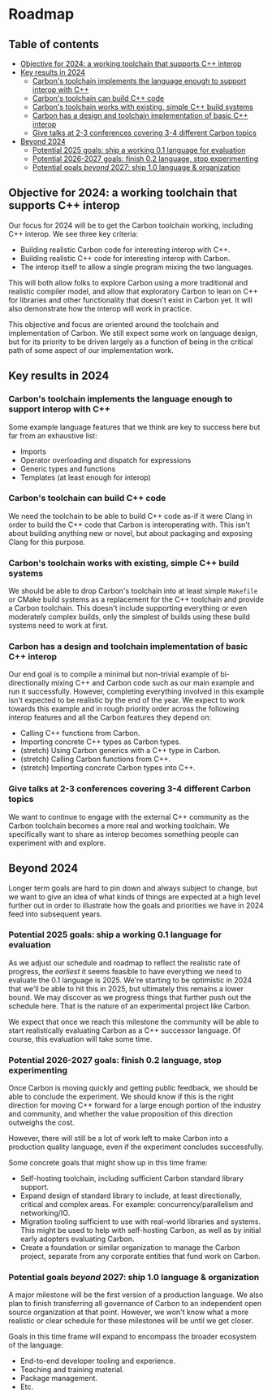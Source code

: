 # Roadmap

<!--
Part of the Carbon Language project, under the Apache License v2.0 with LLVM
Exceptions. See /LICENSE for license information.
SPDX-License-Identifier: Apache-2.0 WITH LLVM-exception
-->

<!-- toc -->

## Table of contents

-   [Objective for 2024: a working toolchain that supports C++ interop](#objective-for-2024-a-working-toolchain-that-supports-c-interop)
-   [Key results in 2024](#key-results-in-2024)
    -   [Carbon's toolchain implements the language enough to support interop with C++](#carbons-toolchain-implements-the-language-enough-to-support-interop-with-c)
    -   [Carbon's toolchain can build C++ code](#carbons-toolchain-can-build-c-code)
    -   [Carbon's toolchain works with existing, simple C++ build systems](#carbons-toolchain-works-with-existing-simple-c-build-systems)
    -   [Carbon has a design and toolchain implementation of basic C++ interop](#carbon-has-a-design-and-toolchain-implementation-of-basic-c-interop)
    -   [Give talks at 2-3 conferences covering 3-4 different Carbon topics](#give-talks-at-2-3-conferences-covering-3-4-different-carbon-topics)
-   [Beyond 2024](#beyond-2024)
    -   [Potential 2025 goals: ship a working 0.1 language for evaluation](#potential-2025-goals-ship-a-working-01-language-for-evaluation)
    -   [Potential 2026-2027 goals: finish 0.2 language, stop experimenting](#potential-2026-2027-goals-finish-02-language-stop-experimenting)
    -   [Potential goals _beyond_ 2027: ship 1.0 language & organization](#potential-goals-beyond-2027-ship-10-language--organization)

<!-- tocstop -->

## Objective for 2024: a working toolchain that supports C++ interop

Our focus for 2024 will be to get the Carbon toolchain working, including C++
interop. We see three key criteria:

-   Building realistic Carbon code for interesting interop with C++.
-   Building realistic C++ code for interesting interop with Carbon.
-   The interop itself to allow a single program mixing the two languages.

This will both allow folks to explore Carbon using a more traditional and
realistic compiler model, and allow that exploratory Carbon to lean on C++ for
libraries and other functionality that doesn't exist in Carbon yet. It will also
demonstrate how the interop will work in practice.

This objective and focus are oriented around the toolchain and implementation of
Carbon. We still expect some work on language design, but for its priority to be
driven largely as a function of being in the critical path of some aspect of our
implementation work.

## Key results in 2024

### Carbon's toolchain implements the language enough to support interop with C++

Some example language features that we think are key to success here but far
from an exhaustive list:

-   Imports
-   Operator overloading and dispatch for expressions
-   Generic types and functions
-   Templates (at least enough for interop)

### Carbon's toolchain can build C++ code

We need the toolchain to be able to build C++ code as-if it were Clang in order
to build the C++ code that Carbon is interoperating with. This isn't about
building anything new or novel, but about packaging and exposing Clang for this
purpose.

### Carbon's toolchain works with existing, simple C++ build systems

We should be able to drop Carbon's toolchain into at least simple `Makefile` or
CMake build systems as a replacement for the C++ toolchain and provide a Carbon
toolchain. This doesn't include supporting everything or even moderately complex
builds, only the simplest of builds using these build systems need to work at
first.

### Carbon has a design and toolchain implementation of basic C++ interop

Our end goal is to compile a minimal but non-trivial example of bi-directionally
mixing C++ and Carbon code such as our main example and run it successfully.
However, completing everything involved in this example isn't expected to be
realistic by the end of the year. We expect to work towards this example and in
rough priority order across the following interop features and all the Carbon
features they depend on:

-   Calling C++ functions from Carbon.
-   Importing concrete C++ types as Carbon types.
-   (stretch) Using Carbon generics with a C++ type in Carbon.
-   (stretch) Calling Carbon functions from C++.
-   (stretch) Importing concrete Carbon types into C++.

### Give talks at 2-3 conferences covering 3-4 different Carbon topics

We want to continue to engage with the external C++ community as the Carbon
toolchain becomes a more real and working toolchain. We specifically want to
share as interop becomes something people can experiment with and explore.

## Beyond 2024

Longer term goals are hard to pin down and always subject to change, but we want
to give an idea of what kinds of things are expected at a high level further out
in order to illustrate how the goals and priorities we have in 2024 feed into
subsequent years.

### Potential 2025 goals: ship a working 0.1 language for evaluation

As we adjust our schedule and roadmap to reflect the realistic rate of progress,
the _earliest_ it seems feasible to have everything we need to evaluate the 0.1
language is 2025. We're starting to be optimistic in 2024 that we'll be able to
hit this in 2025, but ultimately this remains a lower bound. We may discover as
we progress things that further push out the schedule here. That is the nature
of an experimental project like Carbon.

We expect that once we reach this milestone the community will be able to start
realistically evaluating Carbon as a C++ successor language. Of course, this
evaluation will take some time.

### Potential 2026-2027 goals: finish 0.2 language, stop experimenting

Once Carbon is moving quickly and getting public feedback, we should be able to
conclude the experiment. We should know if this is the right direction for
moving C++ forward for a large enough portion of the industry and community, and
whether the value proposition of this direction outweighs the cost.

However, there will still be a lot of work left to make Carbon into a production
quality language, even if the experiment concludes successfully.

Some concrete goals that might show up in this time frame:

-   Self-hosting toolchain, including sufficient Carbon standard library
    support.
-   Expand design of standard library to include, at least directionally,
    critical and complex areas. For example: concurrency/parallelism and
    networking/IO.
-   Migration tooling sufficient to use with real-world libraries and systems.
    This might be used to help with self-hosting Carbon, as well as by initial
    early adopters evaluating Carbon.
-   Create a foundation or similar organization to manage the Carbon project,
    separate from any corporate entities that fund work on Carbon.

### Potential goals _beyond_ 2027: ship 1.0 language & organization

A major milestone will be the first version of a production language. We also
plan to finish transferring all governance of Carbon to an independent open
source organization at that point. However, we won't know what a more realistic
or clear schedule for these milestones will be until we get closer.

Goals in this time frame will expand to encompass the broader ecosystem of the
language:

-   End-to-end developer tooling and experience.
-   Teaching and training material.
-   Package management.
-   Etc.
